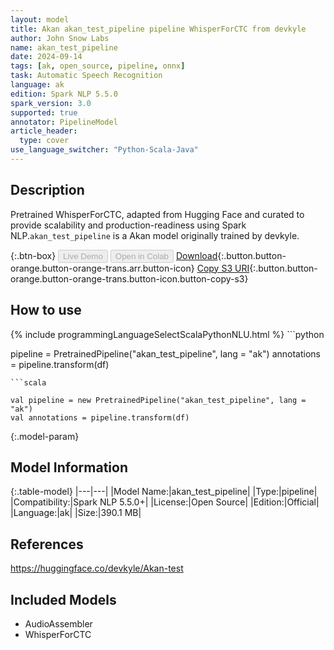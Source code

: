 ```yaml
---
layout: model
title: Akan akan_test_pipeline pipeline WhisperForCTC from devkyle
author: John Snow Labs
name: akan_test_pipeline
date: 2024-09-14
tags: [ak, open_source, pipeline, onnx]
task: Automatic Speech Recognition
language: ak
edition: Spark NLP 5.5.0
spark_version: 3.0
supported: true
annotator: PipelineModel
article_header:
  type: cover
use_language_switcher: "Python-Scala-Java"
---
```


## Description

Pretrained WhisperForCTC, adapted from Hugging Face and curated to provide scalability and production-readiness using Spark NLP.`akan_test_pipeline` is a Akan model originally trained by devkyle.

{:.btn-box}
<button class="button button-orange" disabled>Live Demo</button>
<button class="button button-orange" disabled>Open in Colab</button>
[Download](https://s3.amazonaws.com/auxdata.johnsnowlabs.com/public/models/akan_test_pipeline_ak_5.5.0_3.0_1726324928243.zip){:.button.button-orange.button-orange-trans.arr.button-icon}
[Copy S3 URI](s3://auxdata.johnsnowlabs.com/public/models/akan_test_pipeline_ak_5.5.0_3.0_1726324928243.zip){:.button.button-orange.button-orange-trans.button-icon.button-copy-s3}

## How to use



<div class="tabs-box" markdown="1">
{% include programmingLanguageSelectScalaPythonNLU.html %}
```python

pipeline = PretrainedPipeline("akan_test_pipeline", lang = "ak")
annotations =  pipeline.transform(df)   

```
```scala

val pipeline = new PretrainedPipeline("akan_test_pipeline", lang = "ak")
val annotations = pipeline.transform(df)

```
</div>

{:.model-param}
## Model Information

{:.table-model}
|---|---|
|Model Name:|akan_test_pipeline|
|Type:|pipeline|
|Compatibility:|Spark NLP 5.5.0+|
|License:|Open Source|
|Edition:|Official|
|Language:|ak|
|Size:|390.1 MB|

## References

https://huggingface.co/devkyle/Akan-test

## Included Models

- AudioAssembler
- WhisperForCTC